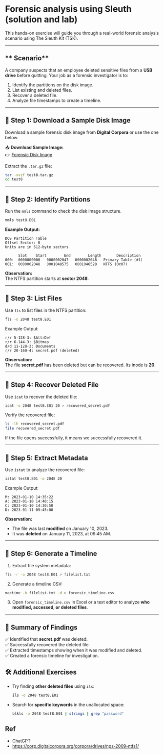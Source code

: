# Forensic analysis using Sleuth (solution and lab)

This hands-on exercise will guide you through a real-world forensic analysis scenario using The Sleuth Kit (TSK).

---

## ** Scenario**

A company suspects that an employee deleted sensitive files from a **USB drive** before quitting. Your job as a forensic investigator is to:
1. Identify the partitions on the disk image.
2. List existing and deleted files.
3. Recover a deleted file.
4. Analyze file timestamps to create a timeline.

---

## **🔹 Step 1: Download a Sample Disk Image**
Download a sample forensic disk image from **Digital Corpora** or use the one below:

📥 **Download Sample Image:**  
👉 [Forensic Disk Image](https://dftt.sourceforge.net/test8.tar.gz)

Extract the `.tar.gz` file:
```bash
tar -xvzf test8.tar.gz
cd test8
```

---

## **🔹 Step 2: Identify Partitions**
Run the `mmls` command to check the disk image structure.
```bash
mmls test8.E01
```
**Example Output:**
```
DOS Partition Table
Offset Sector: 0
Units are in 512-byte sectors

      Slot    Start        End        Length       Description
000:  0000000000   0000002047   0000002048   Primary Table (#1)
001:  0000002048   0001048575   0001046528   NTFS (0x07)
```
**Observation:**  
The NTFS partition starts at **sector 2048**.

---

## **🔹 Step 3: List Files**
Use `fls` to list files in the NTFS partition:
```bash
fls -o 2048 test8.E01
```
Example Output:
```
r/r 5-128-3: $AttrDef
r/r 6-144-3: $Bitmap
d/d 11-128-3: Documents
r/r 20-160-4: secret.pdf (deleted)
```
**Observation:**  
The file **secret.pdf** has been deleted but can be recovered. Its inode is **20**.

---

## **🔹 Step 4: Recover Deleted File**
Use `icat` to recover the deleted file:
```bash
icat -o 2048 test8.E01 20 > recovered_secret.pdf
```
Verify the recovered file:
```bash
ls -lh recovered_secret.pdf
file recovered_secret.pdf
```
If the file opens successfully, it means we successfully recovered it.

---

## **🔹 Step 5: Extract Metadata**
Use `istat` to analyze the recovered file:
```bash
istat test8.E01 -o 2048 20
```
Example Output:
```
M: 2023-01-10 14:35:22
A: 2023-01-10 14:40:15
C: 2023-01-10 14:30:50
D: 2023-01-11 09:45:00
```
**Observation:**  
- The file was last **modified** on January 10, 2023.
- It was **deleted** on January 11, 2023, at 09:45 AM.

---

## **🔹 Step 6: Generate a Timeline**
1. Extract file system metadata:
```bash
fls -r -o 2048 test8.E01 > filelist.txt
```
2. Generate a timeline CSV:
```bash
mactime -b filelist.txt -d > forensic_timeline.csv
```
3. Open `forensic_timeline.csv` in Excel or a text editor to analyze **who modified, accessed, or deleted files**.

---

## **🎯 Summary of Findings**
✅ Identified that **secret.pdf** was deleted.  
✅ Successfully recovered the deleted file.  
✅ Extracted timestamps showing when it was modified and deleted.  
✅ Created a forensic timeline for investigation.

## **🛠️ Additional Exercises**

- Try finding **other deleted files** using `ils`:

  ```bash
  ils -o 2048 test8.E01
  ```
- Search for **specific keywords** in the unallocated space:

  ```bash
  blkls -o 2048 test8.E01 | strings | grep "password"
  ```

## Ref

- ChatGPT
- https://corp.digitalcorpora.org/corpora/drives/nps-2009-ntfs1/